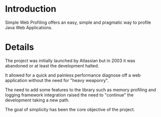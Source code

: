 # Introduction #

Simple Web Profiling offers an easy, simple and pragmatic way to profile Java Web Applications.

# Details #

The project was initially launched by Atlassian but in 2003 it was abandoned or at least the development halted.

It allowed for a quick and painless performance diagnose off a web application without the need for "heavy weaponry".

The need to add some features to the library such as memory profiling and logging framework integration raised the need to "continue" the development taking a new path.

The goal of simplicity has been the core objective of the project.